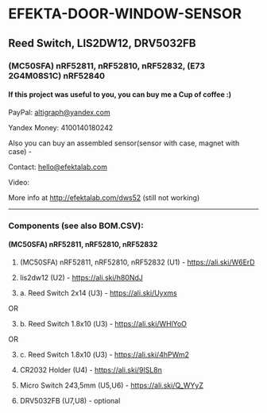 # EFEKTA-DOOR-WINDOW-SENSOR

## Reed Switch, LIS2DW12, DRV5032FB

### (MC50SFA) nRF52811, nRF52810, nRF52832, (E73 2G4M08S1C) nRF52840

#### If this project was useful to you, you can buy me a Cup of coffee :)

PayPal: altigraph@yandex.com

Yandex Money: 4100140180242

Also you can buy an assembled sensor(sensor with case, magnet with case) - 

Contact: hello@efektalab.com

Video: 

More info at http://efektalab.com/dws52 (still not working)

---

### Components (see also BOM.CSV):
#### (MC50SFA) nRF52811, nRF52810, nRF52832

1. (MC50SFA) nRF52811, nRF52810, nRF52832 (U1) - https://ali.ski/W6ErD

2. lis2dw12 (U2) - https://ali.ski/h80NdJ

3. a. Reed Switch 2х14 (U3) - https://ali.ski/Uyxms

OR

3. b. Reed Switch 1.8х10 (U3) - https://ali.ski/WHlYoO

OR

3. c. Reed Switch 1.8х10 (U3) - https://ali.ski/4hPWm2

4. CR2032 Holder (U4) - https://ali.ski/9lSL8n

5. Micro Switch 2*4*3,5mm (U5,U6) - https://ali.ski/Q_WYyZ

6. DRV5032FB (U7,U8) - optional




